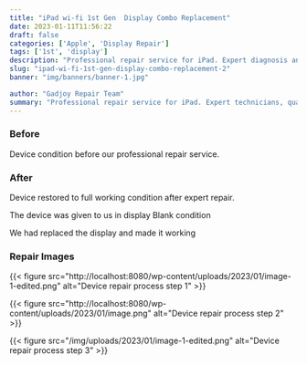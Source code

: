 ```yaml
---
title: "iPad wi-fi 1st Gen  Display Combo Replacement"
date: 2023-01-11T11:56:22
draft: false
categories: ['Apple', 'Display Repair']
tags: ['1st', 'display']
description: "Professional repair service for iPad. Expert diagnosis and quality repairs in Bangalore."
slug: "ipad-wi-fi-1st-gen-display-combo-replacement-2"
banner: "img/banners/banner-1.jpg"

author: "Gadjoy Repair Team"
summary: "Professional repair service for iPad. Expert technicians, quality parts, warranty included."
---
```


### Before

Device condition before our professional repair service.

### After

Device restored to full working condition after expert repair.

The device was given to us in display Blank condition

We had replaced the display and made it working

### Repair Images

{{< figure src="http://localhost:8080/wp-content/uploads/2023/01/image-1-edited.png" alt="Device repair process step 1" >}}

{{< figure src="http://localhost:8080/wp-content/uploads/2023/01/image.png" alt="Device repair process step 2" >}}

{{< figure src="/img/uploads/2023/01/image-1-edited.png" alt="Device repair process step 3" >}}

